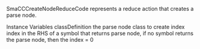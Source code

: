 SmaCCCreateNodeReduceCode represents a reduce action that creates a parse node.

Instance Variables
	classDefinition	<SmaCCClassDefinition>	the parse node class to create
	index	<Integer>	index in the RHS of a symbol that returns parse node, if no symbol returns the parse node, then the index = 0